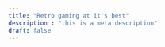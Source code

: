 ```yaml
---
title: "Retro gaming at it's best"
description : "this is a meta description"
draft: false
---
```


